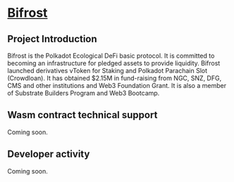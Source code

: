 # [Bifrost](https://t.me/bifrost_finance)

## Project Introduction

Bifrost is the Polkadot Ecological DeFi basic protocol. It is committed to becoming an infrastructure for pledged assets to provide liquidity. Bifrost launched derivatives vToken for Staking and Polkadot Parachain Slot (Crowdloan). It has obtained $2.15M in fund-raising from NGC, SNZ, DFG, CMS and other institutions and Web3 Foundation Grant. It is also a member of Substrate Builders Program and Web3 Bootcamp.

## Wasm contract technical support

Coming soon.

## Developer activity

Coming soon.

